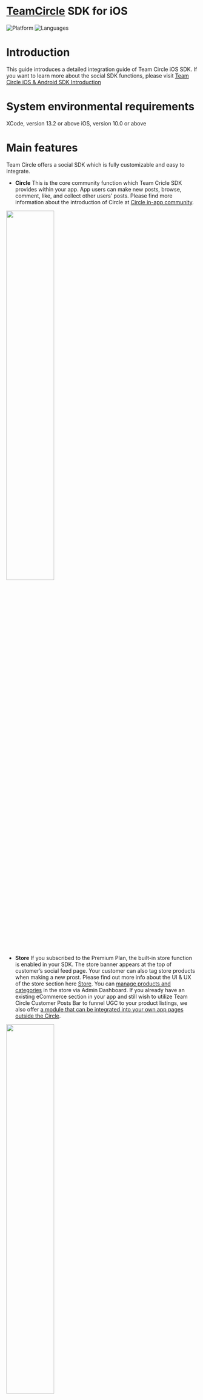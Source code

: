 # [TeamCircle](https://teamcircle.io) SDK for iOS

![Platform](https://img.shields.io/badge/platform-iOS-orange.svg)
![Languages](https://img.shields.io/badge/language-Swift-orange.svg)

# Introduction
This guide introduces a detailed integration guide of Team Circle iOS SDK. 
If you want to learn more about the social SDK functions, please visit [Team Circle iOS & Android SDK Introduction](https://www.teamcircle.io/document/Team_Circle_iOS_Android_Social_SDK_Introduction)

# System environmental requirements

XCode, version 13.2 or above
iOS, version 10.0 or above

# Main features

Team Circle offers a social SDK which is fully customizable and easy to integrate.

* **Circle** 
This is the core community function which Team Cricle SDK provides within your app. App users can make new posts, browse, comment, like, and collect other users’ posts. Please find more information about the introduction of Circle at [Circle in-app community](https://www.teamcircle.io/document/Team_Circle_iOS_Android_Social_SDK_Introduction?target=Circle_in-app_community).

<img src="https://user-images.githubusercontent.com/114135053/192727471-e96837fe-8fa5-43dd-a30f-9bf82c07d392.png" width="50%">

* **Store**
If you subscribed to the Premium Plan, the built-in store function is enabled in your SDK. The store banner appears at the top of customer’s social feed page. Your customer can also tag store products when making a new prost. Please find out more info about the UI & UX of the store section here [Store](https://www.teamcircle.io/document/Team_Circle_iOS_SDK_Integration_Guide?target=Store). You can [manage products and categories](https://www.teamcircle.io/document/Team_Circle_Admin_Dashboard_Feature_Introduction?target=Manage_store) in the store via Admin Dashboard. If you already have an existing eCommerce section in your app and still wish to utilize Team Circle Customer Posts Bar to funnel UGC to your product listings, we also offer [a module that can be integrated into your own app pages outside the Circle](https://www.teamcircle.io/document/Team_Circle_iOS_SDK_Integration_Guide?target=Store).

<img src="https://user-images.githubusercontent.com/114135053/192728188-dd3a80a1-7e8c-480f-a526-fb6f378ed664.png" width="50%">

* **Instant messaging** Customers can chat with others individually using our IM system. We currently support sending text messages, voice messages, photos, videos. An admin can also [link the admin account with a Circle community account](https://www.teamcircle.io/document/Team_Circle_Admin_Dashboard_Feature_Introduction?target=Link_unlink_accounts). After linking, an “official staff” badge will appear next to the Circle account. Please find more information about details of the IM system here [Instant Messaging](https://www.teamcircle.io/document/Team_Circle_iOS_Android_Social_SDK_Introduction?target=Instant_messaging).

<img src="https://user-images.githubusercontent.com/114135053/192732545-e686d10f-bd3c-4c70-a7eb-ab1b3f7475d0.png" width="50%">

* **Customizable UI** Circle SDK offers customizable UI components so that you can fine tune the Circle to match the style of the rest of your app. First of all, you may switch between two different themes: Light Theme or Dark Theme. Then, all buttons, text, icons, and click effects can be customized. Please find more information about details of the Customizable UI here [Customizable UI](https://www.teamcircle.io/document/Team_Circle_iOS_Android_Social_SDK_Introduction?target=Customizable_UI).

<img src="https://user-images.githubusercontent.com/114135053/192732951-bbefef0a-d617-46a9-81f5-24c171a3ef0d.png" width="50%">

# Integration
## Get started
* Sign up at https://www.TeamCircle.io.
* Login and find App ID and App Key in Admin Dashboard → SDK&DOC → App Info, you will need them in the following steps.

## Project configuration
### Step 1 Add cocoapods dependencies
Circle SDK has local data storage and UI interface, so you also need to include the following dependencies in your project:

```bash
IGListKit，SDWebImage，lottie-ios，SnapKit，Giphy，WCDB.swift，AWSS3， HyphenateChat，EMVoiceConvert，MJRefresh，FMDB
```

If your project does not have the above dependent package files, you can also install the dependent packages in the following ways:

```bash
pod 'IGListKit'
pod 'SDWebImage'
pod 'lottie-ios'
pod 'SnapKit'
pod 'Giphy', '~> 1.3.0'
pod 'WCDB.swift'
pod 'HyphenateChat', '3.9.5'
pod 'EMVoiceConvert'
pod 'MJRefresh'
pod 'FMDB'
pod 'AWSS3'
```

### Step 2 Xcode Settings
In Xcode, go to [Build Setting] > [Architectures] > [Excluded Architectures] > Add armv7

<img src="https://user-images.githubusercontent.com/114135053/192769661-03750b1b-cee4-4349-aff4-5f14626060f4.png" width="50%">

### Step 3 Xcode Add Framework and Bundle
Drag Team CircleSDK.framework and Team CircleSDK.bundle into your project, and do the following as the below image shows:

<img src="https://user-images.githubusercontent.com/114135053/192769856-92cfce4a-65dd-45f0-a139-81d656e18dfc.png" width="50%">

### Step 4 Xcode Add Privacy Permission Description
Add the following lines into info.plist:

Privacy - Microphone Usage Description
Privacy - Photo Library Usage Description
Privacy - Camera Usage Description
Privacy - Media Library Usage Description

### Step 5 Support Portrait Mode Only
Make sure your app supports portrait mode only, because most of our modules and UI components only support portrait mode for now.

### Step 6 Add App Transport Security
In Info.plist，right click, open as, select source code, add the following code:

```bash
<key>NSAppTransportSecurity</key>
<dict>
<key>NSAllowsArbitraryLoads</key>
<true/>
</dict>
```
## TCManagerDelegate callbacks
TCManagerDelegate Callbacks return the results (success or fail) of SDK initialization, login, log out, user data modification, download json file, and unread messages number.

```bash
public protocol TCManagerDelegate : AnyObject {
func teamCirleFail(error:NSError)
func teamCirleSDKInit()
func teamCirleAccountLogin()
func teamCirleAccountLogout()
func teamCirleDeleteAccount()
func teamCirleAccountProfileChange(accountName: String, avatarUrl: String, bio: String)
func shareJsonDownloaded(json: String)
func notificationStateChanged(count: Int)
func messageChanged(count: Int)
}
```

Error Codes:
20001: SDK initialization fail
20002: Obtain UUID fail
20003: User not login
20004: Feature not supported
20005: IM function is not enabled

## SDK initialization
First, you need to initialize the SDK in application.

Import header file：

```bash
public func initSDK(appId : String, appKey : String, delegate : Any, theme : TCThemeType)
```

Sample Code:

```bash
TCManager.sharedInstance.userLogin(userId: "userId", userName: "userName", avatarUrl: "avatarUrl", userEmail: "userEmail", userBio: "userBio")
```

## User account

**Method:** userLogin

**Description:** After user login to your app, call userLogin to update the user login state and sync data with Circle.

**Parameters:**

```bash
public func userLogin(userId : String, userName : String, avatarUrl : String, userEmail : String, userBio : String)
```
**Sample Code:**

```bash
TCManager.sharedInstance.userLogin(userId: "userId", userName: "userName", avatarUrl: "avatarUrl", userEmail: "userEmail", userBio: "userBio")
```

**Method:** userLogout

**Description:** Description: After user logout from your app, call userLogout to update the user login state and sync data with Circle.

**Parameters:**

```bash
public func userLogout()
```
**Sample Code:**

```bash
TCManager.sharedInstance.userLogout()
```

## Actions and notifications
There are several types of actions including like, comment, reply, favorite, followed by other users, and posts get featured by admin. All these actions can be sent to customers as push notifications, and you only need to set ‘Push Notification Callback’ in the Admin Dashboard → SDK&DOC → APP Info. After receiving push notifications in the app, the following methods can be used to redirect to Circle Notification Module:

**Method:** jumpToNotificationCenter

**Parameters:**

```bash
public func jumpToNotificationCenter(nav:UINavigationController, complete : ((TCNotificationVCtrl?, Error?) -> Void))
```
**Sample Code:**

```bash
if let navigation = self.navigationController {
  TCManager.sharedInstance.jumpToNotificationCenter(nav: navigation) { notificationVCtrl, error in
    if let vc = notificationVCtrl {
    }
  }
}
```
There are two types of messages received by the server, Circle messages and IM offline messages. The specific parameters are as follows:
| **Param** | **Type** | **Description** |
| --- | --- | --- |
| callbackType | String | Message type:<br>NOTIFICATION: Circle messages;<br>MESSAGE: IM offline messages. |
| callbackData | List<Object> | Data list |
| sign | String | Encryption rules: appKey + callbackData encrypt with MD5 |

CallbackData params of NOTIFICATION:
| **Param** | **Type** | **Description** |
| --- | --- | --- |
| notificationType | String | Notification type:<br>FOLLOW<br>LIKE_POST<br>FEATURED_POST<br>COMMENT<br>LIKE_COMMENT<br>REPLY<br>POST_MENTION<br>COMMENT_MENTION<br>DOWNLOAD_JSON |
| ownerId | String | The user id who receiving the notification |
| accountId | String | The user id who sending the notification |
| accountName | String | The user name who sending the notification |
| notificationTime | Long | Notification sending time, Unix timestamp, unit: ms |

CallbackData params of MESSAGE:
| **Param** | **Type** | **Description** |
| --- | --- | --- |
| messageType | String | Notification type:<br>txt<br>img<br>audio<br>video |
| ownerId | String | The user id who receiving the notification |
| accountId | String | The user id who sending the notification |
| accountName | String | The user name who sending the notification |
| notificationTime | Long | Notification sending time, Unix timestamp, unit: ms |

## Circle - methods
Circle module consists of Feed module, UserCenter module, Search Module, and NewPost Module. The circle SDK provides you with a whole Circle UI component and all small independent UI components that you can use separately.

**Method:** initCircle

**Description:** Add a whole Circle UI component into the navigation controller, so that Feed module, Search module, UserCenter module, and NewPost module are all included.

**Parameters:**

```bash
public func initCircle(complete : ((TCCircleNavController?, Error?) -> Void))
```
**Sample Code:**

```bash
TCManager.sharedInstance.initCircle { circleNavController, error in
  if let circleNav = circleNavController {
  }
}
```
Use the following methods if you want to separately use these UI components:

**Method:** initFeedController

**Description:** In the Feed module, you can view posts, like, comment, favorite, and follow users.

**Parameters:**

```bash
public func initFeedController(nav:UINavigationController, complete : ((TCFeedsVCtrl?, Error?) -> Void))
```
**Sample Code:**

```bash
if let navigation = self.navigationController {
  TCManager.sharedInstance.initFeedController(nav: navigation) { feedVC, error in
    if let feed = feedVC {
    }
  }
}
```

**Method:** initUserCenterBtn

**Description:** UserCenter module shows profile image, username, followers and followings, user’s posts and favorite posts.

**Parameters:**

```bash
public func initUserCenterBtn(frame:CGRect, image : Any, title : String, complete : ((TCMeBtn?, Error?) -> Void))
```
**Sample Code:**

```bash
if let navigation = self.navigationController {
  TCManager.sharedInstance.initUserCenterBtn(frame: CGRect(x: 0, y: 0, width: 35, height: 35), image: UIImage(named: "user"), title: "") { btn, error in
    if let userBtn = btn {
      userBtn.navCtrl = navigation
      self.view.addSubview(userBtn)
    }
  }
}
```

**Method:** initSearchBtn

**Description:** Search module is used to search user accounts and hashtags.

**Parameters:**

```bash
public func initSearchBtn(frame:CGRect, image : Any, title : String, complete : ((TCSearchBtn?, Error?) -> Void))
```
**Sample Code:**

```bash
TCManager.sharedInstance.initSearchBtn(frame: CGRect(x: 0, y: 0, width: 20, height: 20), image: UIImage.init(named: "search"), title: "") { btn, error in
  if let searchBtn = btn {
    self.view.addSubview(searchBtn)
  }
}
```

**Method:** initNewPostBtn

**Description:** NewPost modules is used to send new user post which can be photos or videos. Also you can include product tags if you choose Premium Plan.

**Parameters:**

```bash
public func initNewPostBtn(frame:CGRect, image : Any, title : String, complete : ((TCPostShareBtn?, Error?) -> Void))
```
**Sample Code:**

```bash
TCManager.sharedInstance.initNewPostBtn(frame: CGRect(x: 0, y: 0, width: 20, height: 20), image: UIImage.init(named: "newPost"), title: "") { btn, error in
  if let newPostBtn = btn {
    self.view.addSubview(newPostBtn)
  }
}
```

## Share Json
Sometimes an app might have its own unique content that it wishes users can share along with the post. These contents are usually related with the core function of the app. Here are a few examples

* An IoT cookware app can enable users to share their recipe program while posting gourmet photos.
* A fitness app can enable users to share their customized training program while posting stunning results.
* An IoT lighting app can enable users to share the customized holiday light animation programs while showing off the end results.

<img src="https://user-images.githubusercontent.com/114135053/192987251-42b59af8-1ddc-4540-867b-811b32fcb1a9.png" width="30%">

In the above example of XKchrome app (for an IoT lighting hardware), the customers can share a light theme built by themselves along with their posts for others to download and run.

Team Circle SDK allows users to attach a downloadable json file while creating new posts. This file can be downloaded by others and perform functions outside Circle as mentioned in the above examples. Maximum size of a json file is 4096 bytes. If the file size exceeds this size, or the file is in another format such as PDF, your app may upload this file to a server and include the link in the json file. Customized icon, text and image can be uploaded along with the json to represent the shared Json file.

By default, the json file contains the following keys:

1. appId and appLogo: In some cases, you may use the same Circle community among multiple apps, for example, smart cookware app1 and app2 for different models. The appId and appLogo could be used to differentiate the shared Json file in order for the app to properly interact with the Json (such as making the compatible Json downloadable).
2. thumbnail: a thumbnail image file that represents the shared item.
3. name: plain text.
4. content: a json format content

**Method:** setShareJsonController

**Description:** Set your view controller which shows a custom view for selecting and sharing json.

**Parameters:**

```bash
public func setShareJsonController(_ controller: UIViewController, complete : ((Error?) -> Void))
```
**Sample Code:**

```bash
let shareVC = ShareController()
TCManager.sharedInstance.setShareJsonController(shareVC) { error in }
```

**Method:** TCShareControllerDelegate

**Description:** Your view controller that sent to setShareJsonController must conforms this protocol.

**Parameters:**

```bash
public protocol TCShareControllerDelegate : AnyObject { func teamCirleShareClear() }
```
**Sample Code:**

```bash
extension ShareController: TCShareControllerDelegate {
  func teamCirleShareClear() {
  }
}
```

**Method:** setShareJson

**Description:** set the json file to share.

**Parameters:**

```bash
public func setShareJson(shareJson: TCShareJson)
```
**Sample Code:**

```bash
TCManager.sharedInstance.setShareJson(shareJson: TCShareJson(appId: "appId", thumbnail: UIImage(named: "thumbnail"), content: "content", name: "name", appLogo: UIImage(named: "appLogo")))
```

**Method:** setShareJsonIcons

**Description:** Set upload and download icons.

**Parameters:**

```bash
public func setShareJsonIcons(downloadIcon:UIImage, disableDownloadIcon:UIImage, uploadIcon:UIImage) -> Bool
```
**Sample Code:**

```bash
TCManager.sharedInstance.setShareJsonIcons(downloadIcon: UIImage.init(named: "downloadIcon"), disableDownloadIcon: UIImage.init(named: "disableDownloadIcon"), uploadIcon: UIImage.init(named: "uploadIcon"))
```

**Method:** setShareJsonTitle

**Description:** Set title for the json file.

**Parameters:**

```bash
public func setShareJsonTitle(title: String) -> Bool
```
**Sample Code:**

```bash
TCManager.sharedInstance.setShareJsonTitle(title: "Share Json")
```

**Method:** setShareJsonDownloadedTips

**Description:** Set the prompt text while downloading.

**Parameters:**

```bash
public func setShareJsonDownloadedTips(tips: String) -> Bool
```
**Sample Code:**

```bash
TCManager.sharedInstance.setShareJsonDownloadedTips(tips: "Tips")
```

## Store
Your customers can add product tags while creating new posts if you choose our Premium Plan. There are two options of integrating the Store module:
1. Add a whole Store module. A store section will appear at the top of the Circle social feed.
2. Only integrate the Customer Post Bar into your own product detail page if you have existing ecommerce functions in your app.

Both options require entering complete product info in the [Store](https://www.teamcircle.io/document/Team_Circle_iOS_Android_Social_SDK_Introduction?target=Store) page in the Admin Dashboard.

**Method:** initStoreBtn

**Description:** Add a whole Store Module.

**Parameters:**

```bash
public func initStoreBtn(frame:CGRect, complete : ((TCStoreBtn?, Error?) -> Void))
```
**Sample Code:**

```bash
if let navigation = self.navigationController {
  TCManager.sharedInstance.initStoreBtn(frame: CGRect(x: 0, y: 0, width: 100, height: 200)) { btn, error in
    if let storeBtn = btn {
      storeBtn.navCtrl = navigation
      self.view.addSubview(storeBtn)
    }
  }
}
```

**Method:** initCustomerPostBar

**Description:** Add a Customer Post Bar into your own product detail page.

**Parameters:**

```bash
public func initCustomerPostBar(frame: CGRect, nav:UINavigationController, productId: Int, complete : ((TCStorePostBarView?, Error?) -> Void))
```
**Sample Code:**

```bash
if let navigation = self.navigationController {
  TCManager.sharedInstance.initCustomerPostBar(frame: CGRect(x: 0, y: 100, width: 375, height: 100), nav: navigation, productId: 180) { barView, error in
    if let postBarView = barView {
      self.view.addSubview(postBarView)
    }
  }
}
```

## Instant messaging

**Method:** initIMBtn

**Description:** Add a whole IM system.

**Parameters:**

```bash
public func initIMBtn(frame:CGRect, image : Any, title : String, complete : ((TCIMBtn?, Error?) -> Void))
```
**Sample Code:**

```bash
if let navigation = self.navigationController {
  TCManager.sharedInstance.initIMBtn(frame: CGRect(x: 0, y: 0, width: 35, height: 35), image: UIImage(named: "im"), title: "") { btn, error in
    if let imBtn = btn {
      imBtn.navCtrl = navigation
      self.view.addSubview(imBtn)
    }
  }
}
```

# Customizable UI components
Customization on all UI components is optional, it will use default values if any of the following methods are not called.

## Text fonts and colors
* **Method:** setTextFontRegular <br> **Description:** Set regular text font and color, including post descriptions, comments, replies, etc.

* **Method:** setTextFontBold <br> **Description:** Set bold text font and color, including username.

* **Method:** setTextFontAction <br> **Description:** Set action button text font and color, including follow button.

* **Method:** setTextFontProductName <br> **Description:** Set product name text font and color.

* **Method:** setTextFontProductPrice <br> **Description:** Set product price text font and color.

* **Method:** setProductDescColor <br> **Description:** Set product description text color.

Sample Code:

```bash
TCManager.sharedInstance.setTextFontRegular(font: UIFont.systemFont(ofSize: 14), color: UIColor.white)
TCManager.sharedInstance.setTextFontBold(font: UIFont.boldSystemFont(ofSize: 14), color: UIColor.white)
TCManager.sharedInstance.setTextFontAction(font: UIFont.systemFont(ofSize: 14), color: UIColor.white)
TCManager.sharedInstance.setTextFontProductName(font: UIFont.systemFont(ofSize: 14), color: UIColor.white)
TCManager.sharedInstance.setTextFontProductPrice(font: UIFont.boldSystemFont(ofSize: 18), color: UIColor.white)
TCManager.sharedInstance.setProductDescColor(color: UIColor.white)
```

## Icons
* **Method:** setIconFavorite <br> **Description:** Set icon for favorite-unselected.
<img src="https://user-images.githubusercontent.com/114135053/193207595-31fc189d-cfd0-4545-bf08-a921e70e5ec8.png" width="40%">

* **Method:** setIconFavoriteSelected <br> **Description:** Set icon for favorite-selected.
<img src="https://user-images.githubusercontent.com/114135053/193207820-e7bc98ee-f689-4b05-8b2e-16f145320ffe.png" width="40%">

* **Method:** setIconTag <br> **Description:** Set icon for tag-unselected.
<img src="https://user-images.githubusercontent.com/114135053/193208162-34169299-6d0b-4ce7-aa81-6f66e044eb0b.png" width="40%">

* **Method:** setIconTagSelected <br> **Description:** Set icon for tag-selected.
<img src="https://user-images.githubusercontent.com/114135053/193208063-acba5fd5-e175-419f-9c0a-2359b933eed4.png" width="40%">

* **Method:** setIconLike <br> **Description:** Set icon for like-unselected.
<img src="https://user-images.githubusercontent.com/114135053/193207743-8ce0c13a-fdd0-4a29-abab-40f8c0aa7294.png" width="40%">

* **Method:** setIconLikeSelected <br> **Description:** Set icon for like-selected.
<img src="https://user-images.githubusercontent.com/114135053/193207089-aa46975e-e9a5-4912-8a2e-0a74fa0b5df0.png" width="40%">

* **Method:** setIconShare <br> **Description:** Set icon for share post.
<img src="https://user-images.githubusercontent.com/114135053/193207304-96a4cb64-df41-457b-8cf2-fb6a70055c2a.png" width="40%">

* **Method:** setIconComment <br> **Description:** Set icon for making comments.
<img srchttps://user-images.githubusercontent.com/114135053/193208233-6ca58d96-f7a2-4be9-b314-1548975cce4f.png" width="40%">

* **Method:** setIconNewPost <br> **Description:** Set icon for creating a new post.
<img src="https://user-images.githubusercontent.com/114135053/193207459-4f27af98-21d5-434b-a06b-b6b55b953e69.png" width="40%">

* **Method:** setIconBack <br> **Description:** Set icon for all back buttons.
<img src="https://user-images.githubusercontent.com/114135053/193207889-fac83ce6-6499-4fd9-adf4-1b4e8c5fc1b4.png" width="40%">

Sample Code:
```bash
TCManager.sharedInstance.setIconFavorite(icon: UIImage(named: "icon"))
TCManager.sharedInstance.setIconFavoriteSelected(icon: UIImage(named: "icon"))
TCManager.sharedInstance.setIconTag(icon: UIImage(named: "icon"))
TCManager.sharedInstance.setIconTagSelected(icon: UIImage(named: "icon"))
TCManager.sharedInstance.setIconLike(icon: UIImage(named: "icon"))
TCManager.sharedInstance.setIconLikeSelected(icon: UIImage(named: "icon"))
TCManager.sharedInstance.setIconShare(icon: UIImage(named: "icon"))
TCManager.sharedInstance.setIconComment(icon: UIImage(named: "icon"))
TCManager.sharedInstance.setIconNewPost(icon: UIImage(named: "icon"))
TCManager.sharedInstance.setIconBack(icon: UIImage(named: "icon"))
```
## Colors

* **Method:** setSystemBackgroundColor <br> **Description:** Set the background color of all pages.
<img src="https://user-images.githubusercontent.com/114135053/192998082-93f4eb97-3582-451a-86cf-3381340e22a9.png" width="50%">

* **Method:** setBackgroundEffectColor <br> **Description:** Set the background color of the highlighted section.
<img src="https://user-images.githubusercontent.com/114135053/192998234-79f3e83a-1d75-497f-aea8-8316884e9dcb.png" width="30%">

* **Method:** setLinkColor <br> **Description:** Set all web page link color.
<img src="https://user-images.githubusercontent.com/114135053/192998363-b97d4841-52a9-4a7c-976d-e2cf0828cd66.png" width="30%">

Sample Code:
```bash
TCManager.sharedInstance.setSystemBackgroundColor(color: UIColor.black)
TCManager.sharedInstance.setBackgroundEffectColor(color: UIColor.gray)
TCManager.sharedInstance.setLinkColor(color: UIColor.blue)
```

## Redirect

* **Method:** toStoreVCtrl <br> **Description:** Redirects to the Store view controller.

* **Method:** toUserCenterVCtrl <br> **Description:** Redirects to the UserCenter view controller.

* **Method:** toNewPostVCtrl <br> **Description:** Redirects to the NewPost view controller.

* **Method:** toSearchVCtrl <br> **Description:** Redirects to the Search view controller.

* **Method:** toChatListAction <br> **Description:** Redirects to the Chat view controller.

* **Method:** toChatAction <br> **Description:** Redirects to the Chat view controller.

Sample Code:
```bash
TCManager.sharedInstance.toStoreVCtrl(nav: navigation) { vc, error in
  if let storeVC = vc {
  }
}
TCManager.sharedInstance.toUserCenterVCtrl(nav: navigation) { vc, error in
  if let userVC = vc {
  }
}
TCManager.sharedInstance.toNewPostVCtrl { error in }
TCManager.sharedInstance.toSearchVCtrl { error in }
TCManager.sharedInstance.toChatListAction(nav: navigation)
TCManager.sharedInstance.toChatAction(nav: navigation, conversationId: "conversationId")
```

## Terms and privacy policy

* **Method:** setPrivacyPolicy <br> **Description:** Set privacy policy website url.

* **Method:** setTermsAndConditions <br> **Description:** Set terms and conditions website url.

Sample Code:
```bash
TCManager.sharedInstance.setPrivacyPolicy(url: "url")
TCManager.sharedInstance.setTermsAndConditions(url: "url")
```
If the links are not entered,these two documents will remain hidden.
